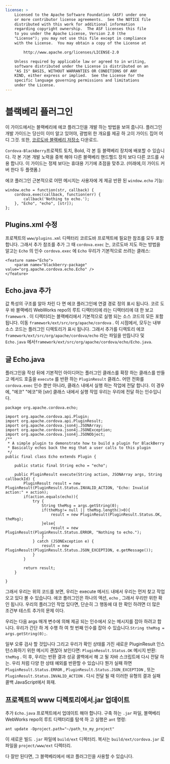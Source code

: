 ```yaml
---
license: >
    Licensed to the Apache Software Foundation (ASF) under one
    or more contributor license agreements.  See the NOTICE file
    distributed with this work for additional information
    regarding copyright ownership.  The ASF licenses this file
    to you under the Apache License, Version 2.0 (the
    "License"); you may not use this file except in compliance
    with the License.  You may obtain a copy of the License at

        http://www.apache.org/licenses/LICENSE-2.0

    Unless required by applicable law or agreed to in writing,
    software distributed under the License is distributed on an
    "AS IS" BASIS, WITHOUT WARRANTIES OR CONDITIONS OF ANY
    KIND, either express or implied.  See the License for the
    specific language governing permissions and limitations
    under the License.
---
```


# 블랙베리 플러그인

이 가이드에서는 블랙베리에 에코 플러그인을 개발 하는 방법을 보여 줍니다. 플러그인 개발 가이드는 당신이 이미 알고 있어야, 광범위 한 개요를 제공 하 고이 가이드 집어 어디 그것. 또한, [코르도바 블랙베리 저장소][1] 다운로드.

 [1]: https://git-wip-us.apache.org/repos/asf?p=cordova-blackberry-webworks.git;a=summary

`Cordova-BlackBerry`프로젝트 토치, Bold, 각 본 등 블랙베리 장치에 배포할 수 있습니다. 각 본 기본 개발 노력을 중복 해야 다른 블랙베리 핸드헬드 장치 보다 다른 코드를 사용 합니다. 이 가이드는 정제 보다는 휴대용 기기에 초점을 맞추고. (미래에,이 가이드 커버 한다 두 플랫폼.)

에코 플러그인 근본적으로 어떤 메시지는 사용자에 게 제공 반환 된 `window.echo` 기능:

    window.echo = function(str, callback) {
        cordova.exec(callback, function(err) {
            callback('Nothing to echo.');
        }, "Echo", "echo", [str]);
    };
    

## Plugins.xml 수정

프로젝트의 `www/plugins.xml` 디렉터리 코르도바 프로젝트에 필요한 참조를 모두 포함 합니다. 그래서 추가 참조를 추가 그 때 `cordova.exec` 는, 코르도바 지도 하는 방법을 알고는 `Echo` 의 인수 `cordova.exec` 에 `Echo` 우리가 기본적으로 쓰려는 클래스:

    <feature name="Echo">
        <param name="blackberry-package" value="org.apache.cordova.echo.Echo" />
    </feature>
    

## Echo.java 추가

값 특성의 구조를 알아 차린 다 면 에코 플러그인에 연결 경로 정의 표시 됩니다. 코르 도우 바 블랙베리 WebWorks repo의 루트 디렉터리에 라는 디렉터리에 대 한 보고 `framework` . 이 디렉터리는 블랙베리에서 기본적으로 실행 되는 소스 코드의 모든 포함 됩니다. 이동 `framework/ext/src/org/apache/cordova` . 이 시점에서, 모두는 내부 소스 코드는 플러그인 디렉토리가 표시 됩니다. 그래서 추가를 디렉토리 에코 `framework/ext/src/org/apache/cordova/echo` 라는 파일을 만듭니다 및 `Echo.java` 에서`framework/ext/src/org/apache/cordova/echo/Echo.java`.

## 글 Echo.java

플러그인을 작성 뒤에 기본적인 아이디어는 플러그인 클래스를 확장 하는 클래스를 만들고 메서드 호출을 `execute` 를 반환 하는 `PluginResult` 클래스. 어떤 전화를 `cordova.exec` 인수 뿐만 아니라, 클래스 내에서 실행 하는 작업에 전달 합니다. 이 경우에, "에코" "에코"와 [str] 클래스 내에서 실행 작업 우리는 우리에 전달 하는 인수입니다.

    package org.apache.cordova.echo;
    
    import org.apache.cordova.api.Plugin;
    import org.apache.cordova.api.PluginResult;
    import org.apache.cordova.json4j.JSONArray;
    import org.apache.cordova.json4j.JSONException;
    import org.apache.cordova.json4j.JSONObject;
    /**
     * A simple plugin to demonstrate how to build a plugin for BlackBerry
     * Basically echos back the msg that a user calls to this plugin
     */
    public final class Echo extends Plugin {
    
        public static final String echo = "echo";
    
        public PluginResult execute(String action, JSONArray args, String callbackId) {
            PluginResult result = new PluginResult(PluginResult.Status.INVALID_ACTION, "Echo: Invalid action:" + action);
            if(action.equals(echo)){
                try {
                    String theMsg = args.getString(0);
                    if(theMsg!= null || theMsg.length()>0){
                        result = new PluginResult(PluginResult.Status.OK, theMsg);
                    }else{
                        result = new PluginResult(PluginResult.Status.ERROR, "Nothing to echo.");
                    }
                } catch (JSONException e) {
                    result = new PluginResult(PluginResult.Status.JSON_EXCEPTION, e.getMessage());
                }
            }
    
            return result;
        }
    
    }
    

그래서 우리는 위의 코드를 보면, 우리는 execute 메서드 내에서 우리는 먼저 찾고 작업 오고 있다 볼 수 있습니다. 에코 플러그인은 하나의 액션, `echo` , 그래서 우리만 위한 확인 됩니다. 우리의 플러그인 작업 있다면, 단순히 그 행동에 대 한 확인 하려면 더 많은 조건부 테스트 추가의 문제 이다.

우리는 다음 args 매개 변수에 의해 제공 되는 인수에서 오는 메시지를 잡아 하려고 합니다. 우리가 간단 하 게 수행 하 여 첫 번째 인수를 잡아 수 있습니다.`String theMsg = args.getString(0);`.

일부 오류 검사 할 것입니다 그리고 우리가 확인 상태를 가진 새로운 PluginResult 인스턴스화하기 위한 메시지 괜찮아 보인다면: `PluginResult.Status.OK` 메시지 반환: `theMsg` . 이 후, 우리는 반환 결과 성공 콜백에서 해 고 될 자바 스크립트에 다시 전달 하는. 우리 처럼 다양 한 상태 예외를 반환할 수 있습니다 뭔가 실패 하면 `PluginResult.Status.ERROR` , `PluginResult.Status.JSON_EXCEPTION` , 또는 `PluginResult.Status.INVALID_ACTION` . 다시 전달 될 때 이러한 유형의 결과 실패 콜백 JavaScript에서 화재.

## 프로젝트의 www 디렉토리에서.jar 업데이트

추가 `Echo.java` 프로젝트에서 업데이트 해야 합니다. 구축 하는 `.jar` 파일, 블랙베리 WebWorks repo의 루트 디렉터리를 탐색 하 고 실행은 `ant` 명령:

    ant update -Dproject.path="~/path_to_my_project"
    

이 새로운 빌드 `.jar` 파일에 `build/ext` 디렉터리. 복사는 `build/ext/cordova.jar` 로 파일을 `project/www/ext` 디렉터리.

다 잘만 된다면, 그 블랙베리에서 에코 플러그인을 사용할 수 있습니다.